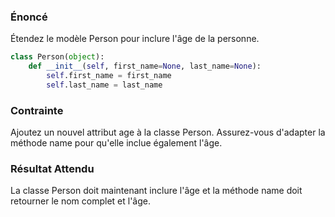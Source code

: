 ### Énoncé

Étendez le modèle Person pour inclure l'âge de la personne.

```python
class Person(object):
    def __init__(self, first_name=None, last_name=None):
        self.first_name = first_name
        self.last_name = last_name
```

### Contrainte

Ajoutez un nouvel attribut age à la classe Person. Assurez-vous d'adapter la méthode name pour qu'elle inclue également l'âge.

### Résultat Attendu

La classe Person doit maintenant inclure l'âge et la méthode name doit retourner le nom complet et l'âge.